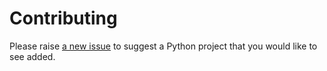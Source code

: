 # Contributing

Please raise <a href="https://github.com/dylanhogg/awesome-python/issues">a new issue</a> to suggest a Python project that you would like to see added.
